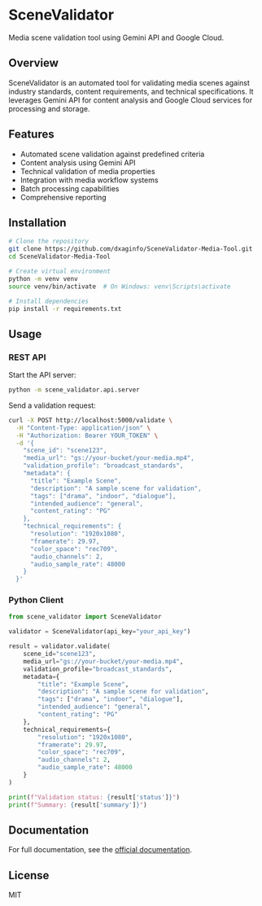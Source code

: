 # SceneValidator

Media scene validation tool using Gemini API and Google Cloud.

## Overview

SceneValidator is an automated tool for validating media scenes against industry standards, content requirements, and technical specifications. It leverages Gemini API for content analysis and Google Cloud services for processing and storage.

## Features

- Automated scene validation against predefined criteria
- Content analysis using Gemini API
- Technical validation of media properties
- Integration with media workflow systems
- Batch processing capabilities
- Comprehensive reporting

## Installation

```bash
# Clone the repository
git clone https://github.com/dxaginfo/SceneValidator-Media-Tool.git
cd SceneValidator-Media-Tool

# Create virtual environment
python -m venv venv
source venv/bin/activate  # On Windows: venv\Scripts\activate

# Install dependencies
pip install -r requirements.txt
```

## Usage

### REST API

Start the API server:

```bash
python -m scene_validator.api.server
```

Send a validation request:

```bash
curl -X POST http://localhost:5000/validate \
  -H "Content-Type: application/json" \
  -H "Authorization: Bearer YOUR_TOKEN" \
  -d '{
    "scene_id": "scene123",
    "media_url": "gs://your-bucket/your-media.mp4",
    "validation_profile": "broadcast_standards",
    "metadata": {
      "title": "Example Scene",
      "description": "A sample scene for validation",
      "tags": ["drama", "indoor", "dialogue"],
      "intended_audience": "general",
      "content_rating": "PG"
    },
    "technical_requirements": {
      "resolution": "1920x1080",
      "framerate": 29.97,
      "color_space": "rec709",
      "audio_channels": 2,
      "audio_sample_rate": 48000
    }
  }'
```

### Python Client

```python
from scene_validator import SceneValidator

validator = SceneValidator(api_key="your_api_key")

result = validator.validate(
    scene_id="scene123",
    media_url="gs://your-bucket/your-media.mp4",
    validation_profile="broadcast_standards",
    metadata={
        "title": "Example Scene",
        "description": "A sample scene for validation",
        "tags": ["drama", "indoor", "dialogue"],
        "intended_audience": "general",
        "content_rating": "PG"
    },
    technical_requirements={
        "resolution": "1920x1080",
        "framerate": 29.97,
        "color_space": "rec709",
        "audio_channels": 2,
        "audio_sample_rate": 48000
    }
)

print(f"Validation status: {result['status']}")
print(f"Summary: {result['summary']}")
```

## Documentation

For full documentation, see the [official documentation](https://docs.google.com/document/d/1Tzd-zwtC4g5cXFVy-DMB0ZlwHNHwLKeJvvH86EjcVD4/edit).

## License

MIT
